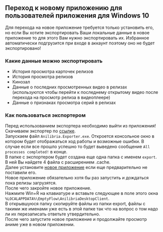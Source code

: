 ## Переход к новому приложению для пользователей приложения для Windows 10
Для перехода на новое приложение требуется только установить его, но если Вы хотите экспортировать Ваши локальные данные в новое приложение
то для этого Вам нужно экспортировать их. Избранное автоматически подгрузится при входе в аккаунт поэтому оно не будет экспортировано!

### Какие данные можно экспортировать
* История просмотра карточек релизов
* История просмотра релизов
* Кинозал
* Данные о последних просмотренных видео в релизах (используются чтобы перейти к последнему открытому видео после перехода на просмотр релиза в видеоплеере)
* Данные о признаках просмотра серий в релизах

### Как пользоваться экспортером

Перед использованием экспортера необходимо выйти из приложения!  
Скачиваем экспортер по [ссылке](https://github.com/anilibria/anilibria-win/releases/download/1.0.18/AnilibriaExporter.zip).  
Запускаем файл ``Anilibria.Exporter.exe``.
Откроется консольное окно в котором будет отображаться ход работы и возможные ошибки.
В случае если все прошло успешно то будет выведено сообщение ``All processes completed!`` в конце.  
В папке с экспортером будет создана еще одна папка с именем ``export``. В ней Вы найдете 4 файла с расширением .cache.  
Далее установите [новое приложение](https://github.com/anilibria/anilibria-winmaclinux#anilibria-desktop-client) если еще предварительно не поставили его.  
Новое приложение обязательно хотя бы раз запустить и дождаться пока релизы загрузятся.  
После чего закройте новое приложение.  
Нажмите Win+R на клавиатуре и вставьте следующее в поле этого окна ``%LOCALAPPDATA%\EmptyFlow\AnilibriaDesktopClient``.  
В открывшуюся папку скопируйте файлы из папки export, файлы с такими же именами уже есть в этой папке так что на вопрос о том надо ли их перезаписать ответьте утвердительно.  
После чего запустите новое приложение и продолжайте просмотр аниме уже в новом приложении.
